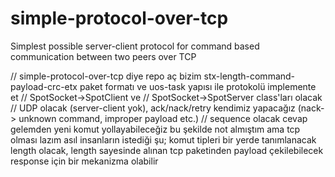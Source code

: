 # simple-protocol-over-tcp
Simplest possible server-client protocol for command based communication between two peers over TCP

// simple-protocol-over-tcp diye repo aç bizim stx-length-command-payload-crc-etx paket formatı ve uos-task yapısı ile protokolü implemente et
// SpotSocket->SpotClient ve
// SpotSocket->SpotServer class'ları olacak
// UDP olacak (server-client yok), ack/nack/retry kendimiz yapacağız (nack-> unknown command, improper payload etc.)
// sequence olacak cevap gelemden yeni komut yollayabileceğiz
bu şekilde not almıştım ama tcp olması lazım
asıl insanların istediği şu;
komut tipleri bir yerde tanımlanacak
length olacak, length sayesinde alınan tcp paketinden payload çekilebilecek
response için bir mekanizma olabilir

